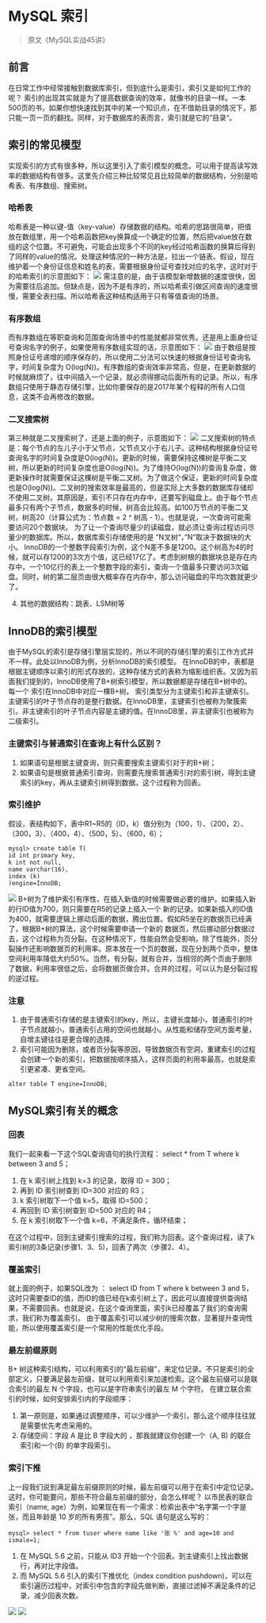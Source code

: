 # MySQL 索引

> 原文《MySQL实战45讲》

## 前言
在日常工作中经常接触到数据库索引，但到底什么是索引，索引又是如何工作的呢？
索引的出现其实就是为了提高数据查询的效率，就像书的目录一样。一本500页的书，如果你想快速找到其中的某一个知识点，在不借助目录的情况下，那只能一页一页的翻找。同样，对于数据库的表而言，索引就是它的”目录“。
## 索引的常见模型
实现索引的方式有很多种，所以这里引入了索引模型的概念。可以用于提高读写效率的数据结构有很多。这里先介绍三种比较常见且比较简单的数据结构，分别是哈希表、有序数组、搜索树。
### 哈希表
哈希表是一种以键-值（key-value）存储数据的结构。哈希的思路很简单，把值放在数组里，用一个哈希函数把key换算成一个确定的位置，然后把value放在数组的这个位置。不可避免，可能会出现多个不同的key经过哈希函数的换算后得到了同样的value的情况。处理这种情况的一种方法是，拉出一个链表。假设，现在维护着一个身份证信息和姓名的表，需要根据身份证号查找对应的名字，这时对于的哈希索引的示意图如下：
![](https://eden-notes-pic-hosting.oss-cn-shenzhen.aliyuncs.com/notes/images/20240303124740.png#id=QFjWM&originHeight=856&originWidth=1142&originalType=binary&ratio=1&rotation=0&showTitle=false&status=done&style=none&title=)
需注意的是，由于该模型新增数据的速度很快，因为需要往后追加。但缺点是，因为不是有序的，所以哈希索引做区间查询的速度很慢，需要全表扫描。所以哈希表这种结构适用于只有等值查询的场景。
### 有序数组
而有序数组在等职查询和范围查询场景中的性能就都非常优秀。还是用上面身份证号查询名字的例子，如果使用有序数组实现的话，示意图如下：
![](https://eden-notes-pic-hosting.oss-cn-shenzhen.aliyuncs.com/notes/images/20240303124804.png#id=jW3w7&originHeight=787&originWidth=1142&originalType=binary&ratio=1&rotation=0&showTitle=false&status=done&style=none&title=)
由于数组是按照身份证号递增的顺序保存的，所以使用二分法可以快速的根据身份证号查询名字，时间复杂度为 O(log(N))。有序数组的查询效率非常高，但是，在更新数据的时候就麻烦了，往中间插入一个记录，就必须得挪动后面所有的记录。所以，有序数组只使用于静态存储引擎，比如你要保存的是2017年某个程释的所有人口信息，这类不会再修改的数据。
### 二叉搜索树
第三种就是二叉搜索树了，还是上面的例子，示意图如下：
![](https://eden-notes-pic-hosting.oss-cn-shenzhen.aliyuncs.com/notes/images/20240303124826.png#id=afyCv&originHeight=856&originWidth=1142&originalType=binary&ratio=1&rotation=0&showTitle=false&status=done&style=none&title=)
二叉搜索树的特点是：每个节点的左儿子小于父节点，父节点又小于右儿子。这种结构根据身份证号查询名字的时间复杂度是O(log(N))。更新的时候，需要保持这棵树是平衡二叉树，所以更新的时间复杂度也是O(log(N))。为了维持O(log(N))的查询复杂度，做更新操作时就需要保证这棵树是平衡二叉树。为了做这个保证，更新的时间复杂度也是O(log(N))。二叉树的搜索效率是最高的，但是实际上大多数的数据库存储却不使用二叉树。其原因是，索引不只存在内存中，还要写到磁盘上。由于每个节点最多只有两个子节点，数据多的时候，树高会比较高。如100万节点的平衡二叉树，树高20（计算公式为：节点数 = 2 ^ 树高 - 1）。也就是说，一次查询可能需要访问20个数据块。
为了让一个查询尽量少的读磁盘，就必须让查询过程访问尽量少的数据库。所以，数据库索引存储使用的是 ”N叉树“，”N“取决于数据块的大小。
InnoDB的一个整数字段索引为例，这个N差不多是1200。这个树高为4的时候，就可以存1200的3次方个值，这已经17亿了。考虑到树根的数据块总是存在内存中，一个10亿行的表上一个整数字段的索引，查询一个值最多只要访问3次磁盘。同时，树的第二层页由很大概率存在内存中，那么访问磁盘的平均次数就更少了。

4. 其他的数据结构：跳表、LSM树等
## InnoDB的索引模型
由于MySQL的索引是存储引擎层实现的，所以不同的存储引擎的索引工作方式并不一样。此处以InnoDB为例，分析InnoDB的索引模型。
在InnoDB的中，表都是根据主键顺序以索引的形式存放的，这种存储方式的表称为缩影组织表。又因为前面我们提到的，InnoDB使用了B+树索引模型，所以数据都是存储在B+树中的。每一个 索引在InnoDB中对应一棵B+树。
索引类型分为主键索引和非主键索引。主键索引的叶子节点存的是整行数据。在InnoDB里，主键索引也被称为聚簇索引。非主键索引的叶子节点内容是主键的值。在InnoDB里，非主键索引也被称为二级索引。
### 主键索引与普通索引在查询上有什么区别？

1. 如果语句是根据主键查询，则只需要搜索主键索引对于的B+树；
2. 如果语句是根据普通索引查询，则需要先搜索普通索引对的索引树，得到主键索引的key，再从主键索引树得到数据，这个过程称为回表。
### 索引维护
假设，表结构如下，表中R1~R5的（ID，k）值分别为（100，1）、（200，2）、（300，3）、（400，4）、（500，5）、（600，6）；
```
mysql> create table T(
id int primary key, 
k int not null, 
name varchar(16),
index (k)
)engine=InnoDB;
```
![](https://eden-notes-pic-hosting.oss-cn-shenzhen.aliyuncs.com/notes/images/20240303124904.png#id=jcAH4&originHeight=856&originWidth=1142&originalType=binary&ratio=1&rotation=0&showTitle=false&status=done&style=none&title=)
B+树为了维护索引有序性，在插入新值的时候需要做必要的维护。如果插入新的行ID值为700，则只需要在R5的记录上插入一个 新的记录。如果新插入的ID值为400，就需要逻辑上挪动后面的数据，腾出位置。假如R5坐在的数据页已经满了，根据B+树的算法，这个时候需要申请一个新的 数据页，然后挪动部分数据过去，这个过程称为页分裂。在这种情况下，性能自然会受影响，除了性能外，页分裂操作还影响数据页的利用率。原本放在一个页的数据，现在分到两个页中，整体空间利用率降低大约50%。当然，有分裂，就有合并，当相邻的两个页由于删除了数据，利用率很低之后，会将数据页做合并。合并的过程，可以认为是分裂过程的逆过程。
### 注意

1.  由于普通索引存储的是主键索引的key，所以，主键长度越小，普通索引的叶子节点就越小，普通索引占用的空间也就越小。从性能和储存空间方面考量，自增主键往往是更合理的选择。 
2.  索引可能因为删除，或者页分裂等原因，导致数据页有空洞，重建索引的过程会创建一个新的索引，把数据按顺序插入，这样页面的利用率最高，也就是索引更紧凑、更省空间。 
```
alter table T engine=InnoDB;
```
## MySQL索引有关的概念
### 回表
我们一起来看一下这个SQL查询语句的执行流程： select * from T where k between 3 and 5；

1. 在 k 索引树上找到 k=3 的记录，取得 ID = 300；
2. 再到 ID 索引树查到 ID=300 对应的 R3；
3. k 索引树取下一个值 k=5，取得 ID=500；
4. 再回到 ID 索引树查到 ID=500 对应的 R4；
5. 在 k 索引树取下一个值 k=6，不满足条件，循环结束；

在这个过程中，回到主键索引搜索的过程，我们称为回表。这个查询过程，读了k索引树的3条记录(步骤1、3、5)，回表了两次（步骤2、4）。
### 覆盖索引
就上面的例子，如果SQL改为 ： select ID from T where k between 3 and 5，这时只需要查ID的值，而ID的值已经在k索引树上了，因此可以直接提供查询结果，不需要回表。也就是说，在这个查询里面，索引k已经覆盖了我们的查询需求，我们称为覆盖索引。
由于覆盖索引可以减少树的搜索次数，显著提升查询性能，所以使用覆盖索引是一个常用的性能优化手段。
### 最左前缀原则
B+ 树这种索引结构，可以利用索引的“最左前缀”，来定位记录。不只是索引的全部定义，只要满足最左前缀，就可以利用索引来加速检索。这个最左前缀可以是联合索引的最左 N 个字段，也可以是字符串索引的最左 M 个字符。
在建立联合索引的时候，如何安排索引内的字段顺序：

1. 第一原则是，如果通过调整顺序，可以少维护一个索引，那么这个顺序往往就是需要优先考虑采用的。
2. 存储空间：字段 A 是比 B 字段大的 ，那我就建议你创建一个（A, B) 的联合索引和一个(B) 的单字段索引。
### 索引下推
上一段我们说到满足最左前缀原则的时候，最左前缀可以用于在索引中定位记录。这时，你可能要问，那些不符合最左前缀的部分，会怎么样呢？
以市民表的联合索引（name, age）为例，如果现在有一个需求：检索出表中“名字第一个字是张，而且年龄是 10 岁的所有男孩”。那么，SQL 语句是这么写的：
```
mysql> select * from tuser where name like '张 %' and age=10 and ismale=1;
```

1.  在 MySQL 5.6 之前，只能从 ID3 开始一个个回表。到主键索引上找出数据行，再对比字段值。 
2.  而 MySQL 5.6 引入的索引下推优化（index condition pushdown)，可以在索引遍历过程中，对索引中包含的字段先做判断，直接过滤掉不满足条件的记录，减少回表次数。 

![](https://eden-notes-pic-hosting.oss-cn-shenzhen.aliyuncs.com/notes/images/20240303124941.png#id=jR25r&originHeight=833&originWidth=1142&originalType=binary&ratio=1&rotation=0&showTitle=false&status=done&style=none&title=)
![](https://eden-notes-pic-hosting.oss-cn-shenzhen.aliyuncs.com/notes/images/20240303125004.png#id=g62SA&originHeight=856&originWidth=1142&originalType=binary&ratio=1&rotation=0&showTitle=false&status=done&style=none&title=)
